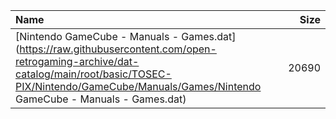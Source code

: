 |Name|Size|
|:---|---:|
|[Nintendo GameCube - Manuals - Games.dat](https://raw.githubusercontent.com/open-retrogaming-archive/dat-catalog/main/root/basic/TOSEC-PIX/Nintendo/GameCube/Manuals/Games/Nintendo GameCube - Manuals - Games.dat)|20690|
